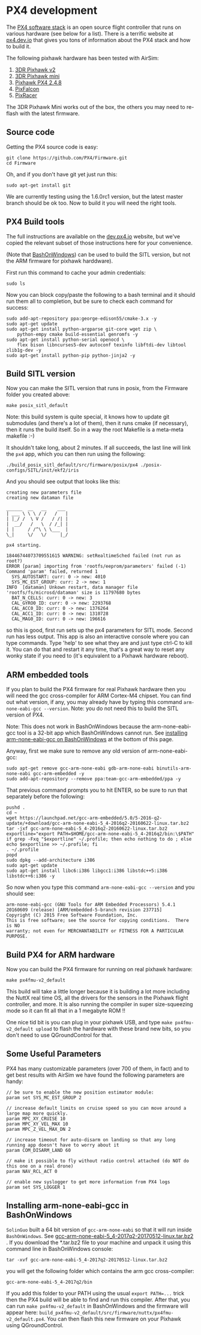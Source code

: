 # PX4 development

The [PX4 software stack](http://github.com/px4/firmware) is an open source flight controller that runs on various 
hardware (see below for a list).  There is a terrific website at [px4.dev.io](http://px4.dev.io) that gives you tons of information about the PX4 stack 
and how to build it.

The following pixhawk hardware has been tested with AirSim:

1. [3DR Pixhawk v2](https://3dr.com/support/pixhawk/)
2. [3DR Pixhawk mini](https://store.3dr.com/products/3dr-pixhawk)
2. [Pixhawk PX4 2.4.8](http://www.banggood.com/Pixhawk-PX4-2_4_8-Flight-Controller-32-Bit-ARM-PX4FMU-PX4IO-Combo-for-Multicopters-p-1040416.html)
3. [PixFalcon](https://hobbyking.com/en_us/pixfalcon-micro-px4-autopilot.html?___store=en_us)
4. [PixRacer](https://www.banggood.com/Pixracer-Autopilot-Xracer-V1_0-Flight-Controller-Mini-PX4-Built-in-Wifi-For-FPV-Racing-RC-Multirotor-p-1056428.html?utm_source=google&utm_medium=cpc_ods&utm_content=starr&utm_campaign=Smlrfpv-ds-FPVracer&gclid=CjwKEAjw9MrIBRCr2LPek5-h8U0SJAD3jfhtbEfqhX4Lu94kPe88Zrr62A5qVgx-wRDBuUulGzHELRoCRVTw_wcB)

The 3DR Pixhawk Mini works out of the box, the others you may need to re-flash with the latest firmware.

## Source code

Getting the PX4 source code is easy:
````
git clone https://github.com/PX4/Firmware.git
cd Firmware
````

Oh, and if you don't have git yet just run this:

````
sudo apt-get install git
````

We are currently testing using the 1.6.0rc1 version, but the latest master branch should be ok too.
Now to build it you will need the right tools.

## PX4 Build tools

The full instructions are available on the [dev.px4.io](http://dev.px4.io/starting-installing-linux.html) website,
but we've copied the relevant subset of those instructions here for your convenience.

(Note that [BashOnWindows](https://msdn.microsoft.com/en-us/commandline/wsl/install_guide)) can be used to build
the SITL version, but not the ARM firmware for pixhawk harddware).

First run this command to cache your admin credentials:
````
sudo ls
````

Now you can block copy/paste the following to a bash terminal and it should run them all to completion, but be sure
to check each command for success:

````
sudo add-apt-repository ppa:george-edison55/cmake-3.x -y
sudo apt-get update
sudo apt-get install python-argparse git-core wget zip \
    python-empy cmake build-essential genromfs -y
sudo apt-get install python-serial openocd \
    flex bison libncurses5-dev autoconf texinfo libftdi-dev libtool zlib1g-dev -y
sudo apt-get install python-pip python-jinja2 -y
````

## Build SITL version

Now you can make the SITL version that runs in posix, from the Firmware folder you created above:
````
make posix_sitl_default
````

Note: this build system is quite special, it knows how to update git submodules (and there's a lot of them),
then it runs cmake (if necessary), then it runs the build itself.  So in a way the root Makefile is a meta-meta makefile :-) 

It shouldn't take long, about 2 minutes.  If all succeeds, the last line will link the `px4` app, which you can then run using the following:

````
./build_posix_sitl_default/src/firmware/posix/px4 ./posix-configs/SITL/init/ekf2/iris
````

And you should see output that looks like this:

````
creating new parameters file
creating new dataman file

______  __   __    ___ 
| ___ \ \ \ / /   /   |
| |_/ /  \ V /   / /| |
|  __/   /   \  / /_| |
| |     / /^\ \ \___  |
\_|     \/   \/     |_/

px4 starting.

18446744073709551615 WARNING: setRealtimeSched failed (not run as root?)
ERROR [param] importing from 'rootfs/eeprom/parameters' failed (-1)
Command 'param' failed, returned 1
  SYS_AUTOSTART: curr: 0 -> new: 4010
  SYS_MC_EST_GROUP: curr: 2 -> new: 1
INFO  [dataman] Unkown restart, data manager file 'rootfs/fs/microsd/dataman' size is 11797680 bytes
  BAT_N_CELLS: curr: 0 -> new: 3
  CAL_GYRO0_ID: curr: 0 -> new: 2293768
  CAL_ACC0_ID: curr: 0 -> new: 1376264
  CAL_ACC1_ID: curr: 0 -> new: 1310728
  CAL_MAG0_ID: curr: 0 -> new: 196616

````

so this is good, first run sets up the px4 parameters for SITL mode.  Second run has less output.
This app is also an interactive console where you can type commands.  Type 'help' to see what they are
and just type ctrl-C to kill it.  You can do that and restart it any time, that's a great way to reset
any wonky state if you need to (it's equivalent to a Pixhawk hardware reboot).

## ARM embedded tools

If you plan to build the PX4 firmware for real Pixhawk hardware then you will need the gcc cross-compiler
for ARM Cortex-M4 chipset.  You can find out what version, if any, you may already have by typing this
command `arm-none-eabi-gcc --version`.  Note: you do not need this to build the SITL version of PX4.

Note: This does not work in BashOnWindows because the arm-none-eabi-gcc tool is a 32-bit app which BashOnWindows cannot run.  See [installing arm-none-eabi-gcc on BashOnWindows](./px4.md#installing-arm-none-eabi-gcc-in-bashonwindows) at the bottom of this page.

Anyway, first we make sure to remove any old version of arm-none-eabi-gcc: 

````
sudo apt-get remove gcc-arm-none-eabi gdb-arm-none-eabi binutils-arm-none-eabi gcc-arm-embedded -y
sudo add-apt-repository --remove ppa:team-gcc-arm-embedded/ppa -y
````

That previous command prompts you to hit ENTER, so be sure to run that separately before the following:

````
pushd .
cd ~
wget https://launchpad.net/gcc-arm-embedded/5.0/5-2016-q2-update/+download/gcc-arm-none-eabi-5_4-2016q2-20160622-linux.tar.bz2
tar -jxf gcc-arm-none-eabi-5_4-2016q2-20160622-linux.tar.bz2
exportline="export PATH=$HOME/gcc-arm-none-eabi-5_4-2016q2/bin:\$PATH"
if grep -Fxq "$exportline" ~/.profile; then echo nothing to do ; else echo $exportline >> ~/.profile; fi
. ~/.profile
popd
sudo dpkg --add-architecture i386
sudo apt-get update
sudo apt-get install libc6:i386 libgcc1:i386 libstdc++5:i386 libstdc++6:i386 -y
````

So now when you type this command `arm-none-eabi-gcc --version` and you should see:
````
arm-none-eabi-gcc (GNU Tools for ARM Embedded Processors) 5.4.1 20160609 (release) [ARM/embedded-5-branch revision 237715]
Copyright (C) 2015 Free Software Foundation, Inc.
This is free software; see the source for copying conditions.  There is NO
warranty; not even for MERCHANTABILITY or FITNESS FOR A PARTICULAR PURPOSE.
````

## Build PX4 for ARM hardware

Now  you  can build the PX4 firmware for running on real pixhawk hardware:

````
make px4fmu-v2_default
````

This build will take a little longer because it is building a lot more including the NuttX real time OS,
all the drivers for the sensors in the Pixhawk flight controller, and more.  It is also running the compiler
in super size-squeezing mode so it can fit all that in a 1 megabyte ROM !!

One nice tid bit is you can plug in your pixhawk USB, and type `make px4fmu-v2_default upload` to flash the
hardware with these brand new bits, so you don't need to use QGroundControl for that.

## Some Useful Parameters

PX4 has many customizable parameters (over 700 of them, in fact) and to get best results with AirSim we have
found the following parameters are handy:
````
// be sure to enable the new position estimator module:
param set SYS_MC_EST_GROUP 2

// increase default limits on cruise speed so you can move around a large map more quickly.
param MPC_XY_CRUISE 10             
param MPC_XY_VEL_MAX 10
param MPC_Z_VEL_MAX_DN 2

// increase timeout for auto-disarm on landing so that any long running app doesn't have to worry about it
param COM_DISARM_LAND 60

// make it possible to fly without radio control attached (do NOT do this one on a real drone)
param NAV_RCL_ACT 0

// enable new syslogger to get more information from PX4 logs
param set SYS_LOGGER 1
````

## Installing arm-none-eabi-gcc in BashOnWindows

`SolinGuo` built a 64 bit  version of `gcc-arm-none-eabi` so that it will run inside `BashOnWindows`.
See [gcc-arm-none-eabi-5_4-2017q2-20170512-linux.tar.bz2 ](https://github.com/SolinGuo/arm-none-eabi-bash-on-win10-/blob/master/gcc-arm-none-eabi-5_4-2017q2-20170512-linux.tar.bz2).
If you download the *.tar.bz2 file to your machine and unpack it using this command line in BashOnWindows console:

````
tar -xvf gcc-arm-none-eabi-5_4-2017q2-20170512-linux.tar.bz2
````

you will get the following folder which contains the arm gcc cross-compiler:

````
gcc-arm-none-eabi-5_4-2017q2/bin
````

If you add this folder to your PATH using the usual `export PATH=...` trick then the PX4 build will be able to find
and run this compiler.  After that, you can run `make px4fmu-v2_default` in BashOnWindows and the firmware will appear
here: `build_px4fmu-v2_default/src/firmware/nuttx/px4fmu-v2_default.px4`.  You can then flash this new firmware on your 
Pixhawk using QGroundControl.

